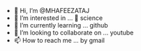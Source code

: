 - 👋 Hi, I’m @MHAFEEZATAJ
- 👀 I’m interested in ... :rocket: science
- 🌱 I’m currently learning ... github
- 💞️ I’m looking to collaborate on ... youtube
- 📫 How to reach me ... by gmail 

<!---
MHAFEEZATAJ/MHAFEEZATAJ is a ✨ special ✨ repository because its `README.md` (this file) appears on your GitHub profile.
You can click the Preview link to take a look at your changes.
--->
